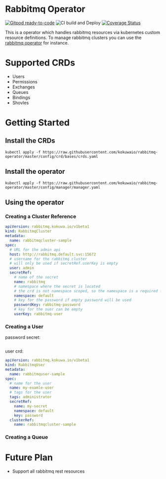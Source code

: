 # Rabbitmq Operator

[![Gitpod ready-to-code](https://img.shields.io/badge/Gitpod-ready--to--code-blue?logo=gitpod)](https://gitpod.io/from-referrer/)
![CI build and Deploy](https://github.com/kokuwaio/rabbitmq-operator/workflows/CI%20build%20and%20Deploy/badge.svg)
[![Coverage Status](https://coveralls.io/repos/github/kokuwaio/rabbitmq-operator/badge.svg?branch=master)](https://coveralls.io/github/kokuwaio/rabbitmq-operator?branch=master)

This is a operator which handles rabbitmq resources via kubernetes custom resource definitions.
To manage rabbitmq clusters you can use the [rabbitmq operator](https://github.com/rabbitmq/cluster-operator) for instance.

# Supported CRDs

- Users
- Permissions
- Exchanges
- Queues
- Bindings
- Shovles

# Getting Started

## Install the CRDs

```console
kubectl apply -f https://raw.githubusercontent.com/kokuwaio/rabbitmq-operator/master/config/crd/bases/crds.yaml
```

## Install the operator

```console
kubectl apply -f https://raw.githubusercontent.com/kokuwaio/rabbitmq-operator/master/config/manager/manager.yaml
```

## Using the operator

### Creating a Cluster Reference

```yaml
apiVersion: rabbitmq.kokuwa.io/v1beta1
kind: RabbitmqCluster
metadata:
  name: rabbitmqcluster-sample
spec:
  # URL for the admin api
  host: http://rabbitmq.default.svc:15672
  # username for the rabbitmq cluster
  # will only be used if secretRef.userKey is empty
  user: admin
  secretRef:
    # name of the secret
    name: rabbitmq
    # namespace where the secret is located
    # the crd is not namespace scoped, so the namespace is a required field
    namespace: default
    # key for the password if empty password will be used
    passwordKey: rabbitmq-password
    # key for the suer can be empty
    userKey: rabbitmq-user
```

### Creating a User

password secret:

```yaml

```

user crd:

```yaml
apiVersion: rabbitmq.kokuwa.io/v1beta1
kind: RabbitmqUser
metadata:
  name: rabbitmquser-sample
spec:
  # name for the user
  name: my-examle-user
  # tags for the user
  tags: administrator
  secretRef:
    name: my-secret
    namespace: default
    key: password
  clusterRef:
    name: rabbitmqcluster-sample
```

### Creating a Queue


# Future Plan

- Support all rabbitmq rest resources
